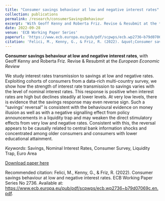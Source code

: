 ```yaml
---
title: "Consumer savings behaviour at low and negative interest rates"
collection: publications
permalink: /research/consumerSavingsBehaviour
excerpt: 'With Geoff Kenny and Roberta Friz. Revise & Resubmit at the *European Economic Review*'
date: 2022-09-28
venue: 'ECB Working Paper Series'
paperurl: 'https://www.ecb.europa.eu/pub/pdf/scpwps/ecb.wp2736~b79d07069c.en.pdf'
citation: 'Felici, M., Kenny, G., & Friz, R. (2022). &quot;Consumer savings behaviour at low and negative interest rates.&quot; <i>ECB Working Paper Series No 2736</i>. Revise & Resubmit at the *European Economic Review*'
---
```

**Consumer savings behaviour at low and negative interest rates**, with Geoff Kenny and Roberta Friz. Revise & Resubmit at the *European Economic Review*

We study interest rates transmission to savings at low and negative rates. Exploiting cohorts of consumers from a data-rich multi-country survey, we show how the strength of interest rate transmission to savings varies with the level of nominal interest rates. This response is positive when interest rates are high but declines steadily at lower levels. At very low levels, there is evidence that the savings response may even reverse sign. Such a “savings’ reversal” is consistent with the behavioural evidence on money illusion as well as with a negative signalling effect from policy announcements in a liquidity trap and may weaken the direct stimulatory effects from very low and negative rates. Consistent with this, the reversal appears to be causally related to central bank information shocks and concentrated among older consumers and consumers with lower educational attainment.

*Keywords*: Savings, Nominal Interest Rates, Consumer Survey, Liquidity Trap, Euro Area

[Download paper here](https://www.ecb.europa.eu/pub/pdf/scpwps/ecb.wp2736~b79d07069c.en.pdf)

Recommended citation: Felici, M., Kenny, G., & Friz, R. (2022). Consumer savings behaviour at low and negative interest rates. ECB Working Paper Series No 2736. Available at: https://www.ecb.europa.eu/pub/pdf/scpwps/ecb.wp2736~b79d07069c.en.pdf.
